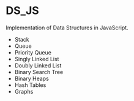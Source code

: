 # DS_JS

Implementation of Data Structures in JavaScript.

* Stack
* Queue
* Priority Queue
* Singly Linked List
* Doubly Linked List
* Binary Search Tree
* Binary Heaps
* Hash Tables
* Graphs
